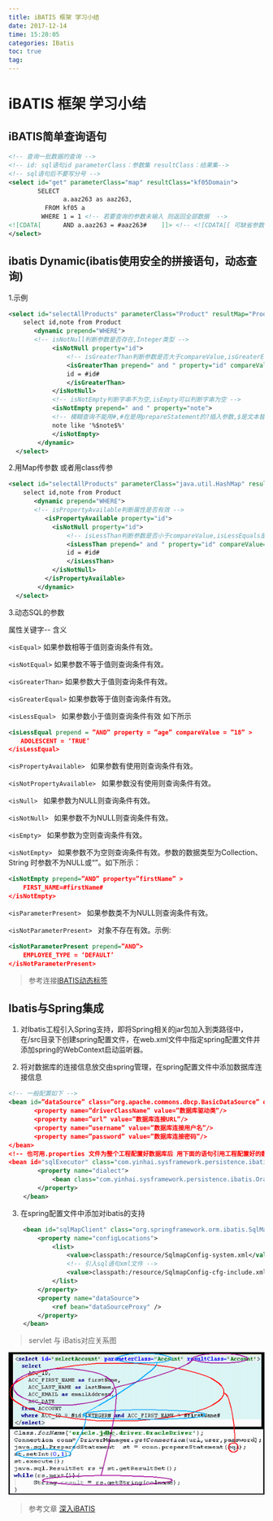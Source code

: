 ```yaml
---
title: iBATIS 框架 学习小结
date: 2017-12-14
time: 15:20:05
categories: IBatis
toc: true
tag: 
---
```

</p>

# iBATIS 框架 学习小结

## iBATIS简单查询语句

```xml
<!-- 查询一批数据的查询 -->
<!-- id: sql语句id parameterClass：参数集 resultClass：结果集-->
<!-- sql语句后不要写分号 -->
<select id="get" parameterClass="map" resultClass="kf05Domain">
		SELECT 
		       a.aaz263 as aaz263,
		  FROM kf05 a
		 WHERE 1 = 1 <!-- 若要查询的参数未输入 则返回全部数据  -->
<![CDATA[	   AND a.aaz263 = #aaz263#    ]]> <!-- <![CDATA[[ 可缺省参数 ]]> -->
</select>
```

## ibatis Dynamic(ibatis使用安全的拼接语句，动态查询)

  1.示例

```xml
<select id="selectAllProducts" parameterClass="Product" resultMap="ProductResult"> 
    select id,note from Product 
       <dynamic prepend="WHERE"> 
       <!-- isNotNull判断参数是否存在,Integer类型 --> 
            <isNotNull property="id"> 
                <!-- isGreaterThan判断参数是否大于compareValue,isGreaterEquals是大于等于 --> 
                <isGreaterThan prepend=" and " property="id" compareValue="0"> 
                id = #id# 
                </isGreaterThan> 
            </isNotNull> 
            <!-- isNotEmpty判断字串不为空,isEmpty可以判断字串为空 --> 
            <isNotEmpty prepend=" and " property="note"> 
            <!-- 模糊查询不能用#,#在是用prepareStatement的?插入参数,$是文本替换 --> 
            note like '%$note$%' 
            </isNotEmpty> 
        </dynamic> 
  </select> 
```

  2.用Map传参数 或者用class传参

```xml
<select id="selectAllProducts" parameterClass="java.util.HashMap" resultMap="ProductResult"> 
    select id,note from Product 
       <dynamic prepend="WHERE"> 
       <!-- isPropertyAvailable判断属性是否有效 --> 
          <isPropertyAvailable property="id"> 
            <isNotNull property="id"> 
                <!-- isLessThan判断参数是否小于compareValue,isLessEquals是小于等于 --> 
                <isLessThan prepend=" and " property="id" compareValue="10"> 
                id = #id# 
                </isLessThan> 
            </isNotNull> 
          </isPropertyAvailable> 
        </dynamic> 
  </select> 
```

  3.动态SQL的参数 

属性关键字--
含义

`<isEqual>` 
如果参数相等于值则查询条件有效。 

`<isNotEqual>` 
如果参数不等于值则查询条件有效。 

`<isGreaterThan>` 
如果参数大于值则查询条件有效。 

`<isGreaterEqual>` 
如果参数等于值则查询条件有效。 

`<isLessEqual> `
如果参数小于值则查询条件有效 如下所示

```xml
<isLessEqual prepend = ”AND” property = ”age” compareValue = ”18” > 
　　ADOLESCENT = ‘TRUE’ 
</isLessEqual>
```

`<isPropertyAvailable> `
如果参数有使用则查询条件有效。 

`<isNotPropertyAvailable> `
如果参数没有使用则查询条件有效。 

`<isNull> `
如果参数为NULL则查询条件有效。 

`<isNotNull> `
如果参数不为NULL则查询条件有效。 

`<isEmpty> `
如果参数为空则查询条件有效。 

`<isNotEmpty> `
如果参数不为空则查询条件有效。参数的数据类型为Collection、String 时参数不为NULL或“”。如下所示： 

```xml
<isNotEmpty prepend=”AND” property=”firstName” >
    FIRST_NAME=#firstName#
</isNotEmpty>
```

`<isParameterPresent> `
如果参数类不为NULL则查询条件有效。 

`<isNotParameterPresent> `
对象不存在有效。示例: 
```xml
<isNotParameterPresent prepend=”AND”>
    EMPLOYEE_TYPE = ‘DEFAULT’
</isNotParameterPresent>
```

>参考连接[IBATIS动态标签](http://blog.csdn.net/wanghuan203/article/details/8557659)

## Ibatis与Spring集成

1. 对Ibatis工程引入Spring支持，即将Spring相关的jar包加入到类路径中，在/src目录下创建spring配置文件，在web.xml文件中指定spring配置文件并添加spring的WebContext启动监听器。

2. 将对数据库的连接信息放交由spring管理，在spring配置文件中添加数据库连接信息
```xml
<!-- 一般配置如下 -->
<bean id=”dataSource” class=”org.apache.commons.dbcp.BasicDataSource” destroy-method=”close”> 
       <property name=”driverClassName” value=”数据库驱动类”/> 
       <property name=”url” value=”数据库连接URL”/> 
       <property name=”username” value=”数据库连接用户名”/>
       <property name=”password” value=”数据库连接密码”/> 
</bean>
<!-- 也可用.properties 文件为整个工程配置好数据库后 用下面的语句引用工程配置好的数据库 -->
<bean id="sqlExecutor" class="com.yinhai.sysframework.persistence.ibatis.LimitSqlExecutor">
        <property name="dialect">
            <bean class="com.yinhai.sysframework.persistence.ibatis.OracleDialect" />
        </property>
    </bean>
```
3. 在spring配置文件中添加对ibatis的支持
```xml
    <bean id="sqlMapClient" class="org.springframework.orm.ibatis.SqlMapClientFactoryBean">
        <property name="configLocations">
            <list>
                <value>classpath:/resource/SqlmapConfig-system.xml</value>
                <!-- 引入sql语句xml文件 -->
                <value>classpath:/resource/SqlmapConfig-cfg-include.xml</value>
            </list>
        </property>
        <property name="dataSource">
            <ref bean="dataSourceProxy" />
        </property>
    </bean>
```

> servlet 与 iBatis对应关系图

![servlet 与 iBatis对应关系图](https://github.com/tucaoxingren/ProgramingNote/raw/master/img/image008.gif)


> 参考文章
[深入iBATIS](https://www.ibm.com/developerworks/cn/java/j-lo-ibatis-principle/)